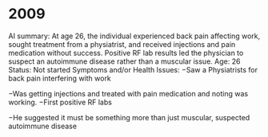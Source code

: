 # 2009

AI summary: At age 26, the individual experienced back pain affecting work, sought treatment from a physiatrist, and received injections and pain medication without success. Positive RF lab results led the physician to suspect an autoimmune disease rather than a muscular issue.
Age: 26
Status: Not started
Symptoms and/or Health Issues: −Saw a Physiatrists for back pain interfering with work

−Was getting injections and treated with pain medication and noting was working.
−First positive RF labs

−He suggested it must be something more than just muscular, suspected autoimmune disease